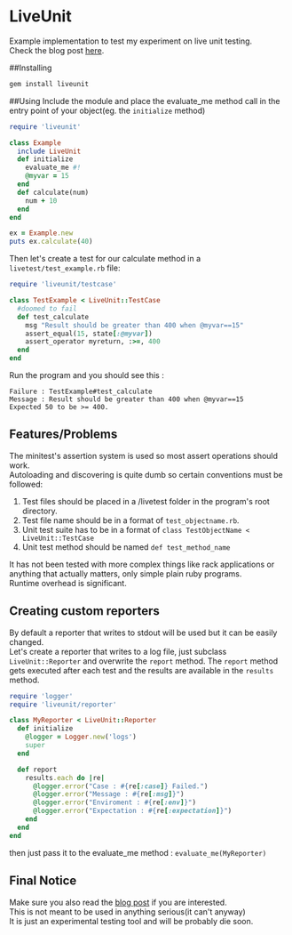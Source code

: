 # LiveUnit

Example implementation to test my experiment on live unit testing.  
Check the blog post [here](http://zisismaras.me/general/2015/05/01/exploring-live-unit-tests.html).  

##Installing
```ruby
gem install liveunit
```
##Using
Include the module and place the evaluate_me method call in the entry point of your object(eg. the `initialize` method)  

```ruby
require 'liveunit'

class Example
  include LiveUnit
  def initialize
    evaluate_me #!
    @myvar = 15
  end
  def calculate(num)
    num + 10
  end
end

ex = Example.new
puts ex.calculate(40)
```

Then let's create a test for our calculate method in a `livetest/test_example.rb` file:  
```ruby
require 'liveunit/testcase'

class TestExample < LiveUnit::TestCase
  #doomed to fail
  def test_calculate
    msg "Result should be greater than 400 when @myvar==15"
    assert_equal(15, state[:@myvar])
    assert_operator myreturn, :>=, 400
  end
end
``` 

Run the program and you should see this :
```
Failure : TestExample#test_calculate
Message : Result should be greater than 400 when @myvar==15
Expected 50 to be >= 400.
``` 

## Features/Problems
The minitest's assertion system is used so most assert operations should work.  
Autoloading and discovering is quite dumb so certain conventions must be followed:  

1. Test files should be placed in a /livetest folder in the program's root directory.
2. Test file name should be in a format of `test_objectname.rb`.
3. Unit test suite has to be in a format of `class TestObjectName < LiveUnit::TestCase`
4. Unit test method should be named `def test_method_name`  

It has not been tested with more complex things like rack applications or anything that actually matters, only simple plain ruby programs.  
Runtime overhead is significant.  

## Creating custom reporters
By default a reporter that writes to stdout will be used but it can be easily changed.  
Let's create a reporter that writes to a log file, just subclass `LiveUnit::Reporter` and overwrite the `report` method.
The `report` method gets executed after each test and the results are available in the `results` method.   
```ruby
require 'logger'
require 'liveunit/reporter'

class MyReporter < LiveUnit::Reporter
  def initialize
    @logger = Logger.new('logs')
    super
  end

  def report
    results.each do |re|
      @logger.error("Case : #{re[:case]} Failed.")
      @logger.error("Message : #{re[:msg]}")
      @logger.error("Enviroment : #{re[:env]}")
      @logger.error("Expectation : #{re[:expectation]}")
    end
  end
end
``` 
then just pass it to the evaluate_me method : `evaluate_me(MyReporter)`  

## Final Notice
Make sure you also read the [blog post](http://zisismaras.me/general/2015/05/01/exploring-live-unit-tests.html) if you are interested.  
This is not meant to be used in anything serious(it can't anyway)  
It is just an experimental testing tool and will be probably die soon.
